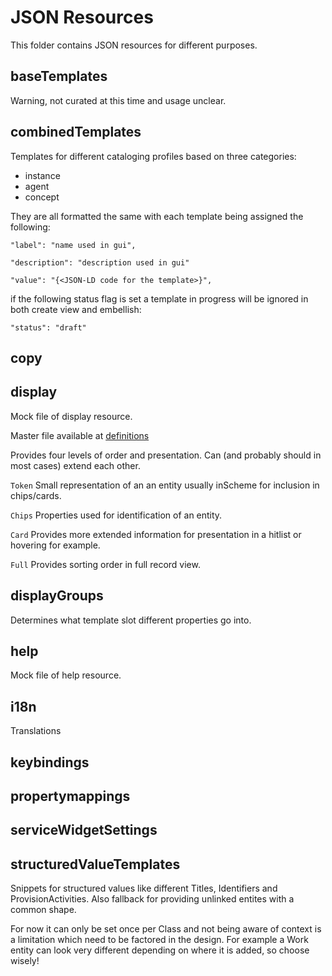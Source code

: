 # JSON Resources

This folder contains JSON resources for different purposes.

## baseTemplates

Warning, not curated at this time and usage unclear.

## combinedTemplates

Templates for different cataloging profiles based on three categories:

- instance
- agent
- concept

They are all formatted the same with each template being assigned the following:

`"label": "name used in gui",`

`"description": "description used in gui"`

`"value": "{<JSON-LD code for the template>}",`

if the following status flag is set a template in progress will be ignored in both create view and embellish:

`"status": "draft"` 

## copy

## display

Mock file of display resource.

Master file available at [definitions](https://github.com/libris/definitions/blob/master/source/vocab/display.jsonld)

Provides four levels of order and presentation. Can (and probably should in most cases) extend each other.

`Token`  Small representation of an an entity usually inScheme for inclusion in chips/cards.

`Chips`  Properties used for identification of an entity.

`Card` Provides more extended information for presentation in a hitlist or hovering for example.

`Full` Provides sorting order in full record view.


## displayGroups

Determines what template slot different properties go into.

## help

Mock file of help resource.

## i18n

Translations

## keybindings

## propertymappings

## serviceWidgetSettings

## structuredValueTemplates

Snippets for structured values like different Titles, Identifiers and ProvisionActivities. Also fallback for providing unlinked entites with a common shape. 

For now it can only be set once per Class and not being aware of context is a limitation which need to be factored in the design. For example a Work entity can look very different depending on where it is added, so choose wisely!